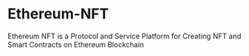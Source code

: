 # Ethereum-NFT
Ethereum NFT  is a Protocol and Service Platform for Creating NFT and Smart Contracts on Ethereum Blockchain
